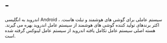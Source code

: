 # -
اندروید به انگلیسی Android ، سیستم عاملی برای گوشی های هوشمند و تبلت هاست. اکثر برندهای تولید کننده گوشی های هوشمند از سیستم عامل اندروید بهره می گیرند. هسته اصلی سیستم عامل تکامل یافته اندروید از سیستم عامل لینوکس گرفته شده است.
